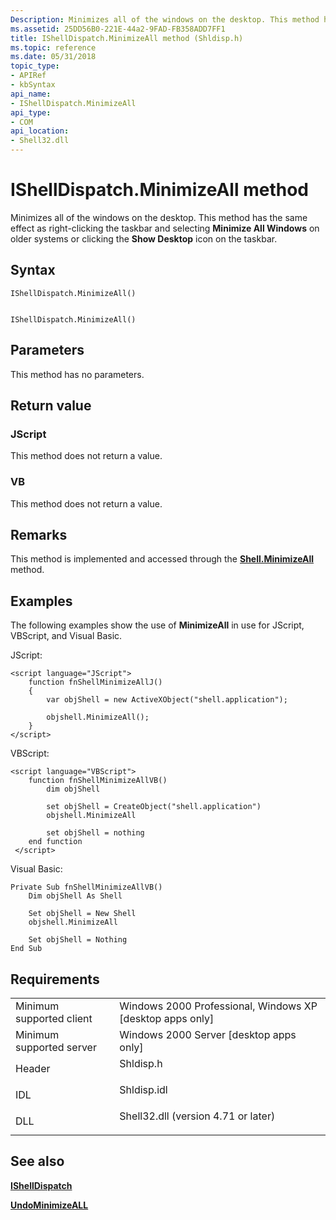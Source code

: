 ```yaml
---
Description: Minimizes all of the windows on the desktop. This method has the same effect as right-clicking the taskbar and selecting Minimize All Windows on older systems or clicking the Show Desktop icon on the taskbar.
ms.assetid: 25DD56B0-221E-44a2-9FAD-FB358ADD7FF1
title: IShellDispatch.MinimizeAll method (Shldisp.h)
ms.topic: reference
ms.date: 05/31/2018
topic_type: 
- APIRef
- kbSyntax
api_name: 
- IShellDispatch.MinimizeAll
api_type: 
- COM
api_location: 
- Shell32.dll
---
```


# IShellDispatch.MinimizeAll method

Minimizes all of the windows on the desktop. This method has the same effect as right-clicking the taskbar and selecting **Minimize All Windows** on older systems or clicking the **Show Desktop** icon on the taskbar.

## Syntax


```JScript
IShellDispatch.MinimizeAll()
```


```VB

IShellDispatch.MinimizeAll()
```





## Parameters

This method has no parameters.

## Return value

### JScript

This method does not return a value.

### VB

This method does not return a value.

## Remarks

This method is implemented and accessed through the [**Shell.MinimizeAll**](shell-minimizeall.md) method.

## Examples

The following examples show the use of **MinimizeAll** in use for JScript, VBScript, and Visual Basic.

JScript:


```JScript
<script language="JScript">
    function fnShellMinimizeAllJ()
    {
        var objShell = new ActiveXObject("shell.application");
        
        objshell.MinimizeAll();
    }
</script>
```



VBScript:


```VB
<script language="VBScript">
    function fnShellMinimizeAllVB()
        dim objShell
        
        set objShell = CreateObject("shell.application")
        objshell.MinimizeAll

        set objShell = nothing
    end function
 </script>
```



Visual Basic:


```VB
Private Sub fnShellMinimizeAllVB()
    Dim objShell As Shell

    Set objShell = New Shell
    objshell.MinimizeAll

    Set objShell = Nothing
End Sub
```



## Requirements



|                                     |                                                                                                                |
|-------------------------------------|----------------------------------------------------------------------------------------------------------------|
| Minimum supported client<br/> | Windows 2000 Professional, Windows XP \[desktop apps only\]<br/>                                         |
| Minimum supported server<br/> | Windows 2000 Server \[desktop apps only\]<br/>                                                           |
| Header<br/>                   | <dl> <dt>Shldisp.h</dt> </dl>                           |
| IDL<br/>                      | <dl> <dt>Shldisp.idl</dt> </dl>                         |
| DLL<br/>                      | <dl> <dt>Shell32.dll (version 4.71 or later)</dt> </dl> |



## See also

<dl> <dt>

[**IShellDispatch**](ishelldispatch.md)
</dt> <dt>

[**UndoMinimizeALL**](shell-undominimizeall.md)
</dt> </dl>

 

 




